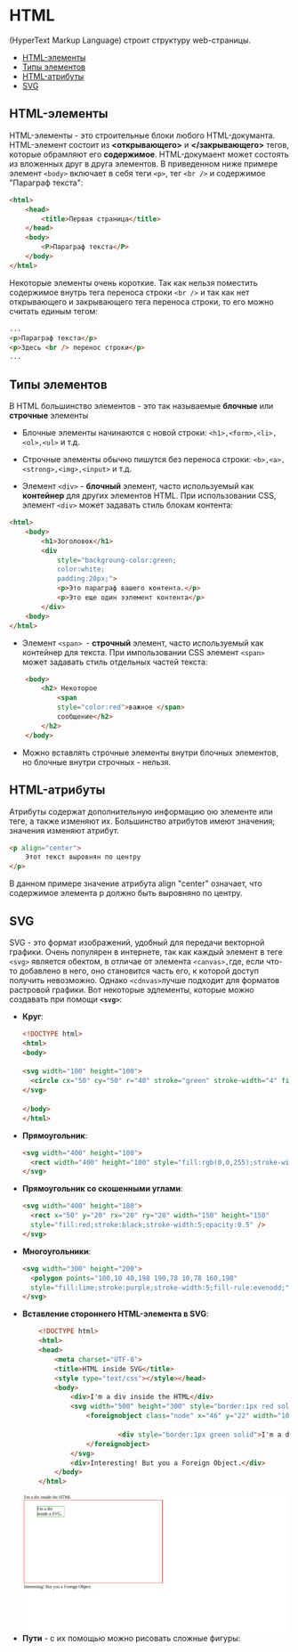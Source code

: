 # HTML
(HyperText Markup Language)
строит структуру web-страницы.
+ [HTML-элементы](#elements)
+ [Типы элементов](#type_of_elements)
+ [HTML-атрибуты](#attrs)
+ [SVG](#svg)
 

## <a name="elements"></a>HTML-элементы
HTML-элементы - это строительные блоки любого HTML-докуманта.
HTML-элемент состоит из **<открывающего>** и **</закрывающего>** тегов, которые
обрамляют его **содержимое**.
HTML-докумаент может состоять из вложенных друг в друга элементов. В приведенном ниже примере 
элемент `<body>` включает в себя теги `<p>`, тег `<br />` и содержимое "Параграф текста":
```html
<html>
    <head>
        <title>Первая страница</title>
    </head>
    <body>
        <P>Параграф текста</P>
    </body>
</html>
```
Некоторые элементы очень короткие. Так как нельзя поместить содержимое внутрь тега
переноса строки `<br />` и так как нет открывающего и закрывающего тега переноса строки,
то его можно считать единым тегом:
```html
...
<p>Параграф текста</p>
<p>Здесь <br /> перенос строки</p>
...
```

## <a name="type_of_elements"></a>Типы элементов
В HTML большинство элементов - это так называемые **блочные** или **строчные** элементы
+ Блочные элементы начинаются с новой строки: `<h1>,<form>,<li>,<ol>,<ul>` и т.д.
+ Строчные элементы обычно пишутся без переноса строки: `<b>,<a>,<strong>,<img>,<input>` и т.д.

+ Элемент `<div>` - **блочный** элемент, часто используемый как **контейнер** для других элементов HTML.
При использовании CSS, элемент `<div>` может задавать стиль блокам контента:
```html
<html>
    <body>
        <h1>Зоголовок</h1>
        <div 
            style="backgroung-color:green;
            color:white;
            padding:20px;">
            <p>Это параграф вашего контента.</p>
            <p>Это еще один ээлемент контента</p>
        </div>
    <body>
</html>
```
+ Элемент `<span> `- **строчный** элемент, часто используемый как контейнер для текста.
При импользовании CSS элемент `<span>` может задавать стиль отдельных частей текста:
```html
    <body>
        <h2> Некоторое
            <span
            style="color:red">важное </span>
            сообщение</h2>
        </h2>
    </body>
```
+ Можно вставлять строчные элементы внутри блочных элементов, но блочные внутри строчных - нельзя.


## <a name="attrs"></a> HTML-атрибуты
Атрибуты содержат дополнительную информацию ою элементе или теге, а также изменяют их.
Большинство атрибутов имеют значения; значения изменяют атрибут.
```html
<p align="center">
    Этот текст выровнян по центру
</p>
```
В данном примере значение атрибута align "center" означает, 
что содержимое элемента p должно быть выровняно по центру.

## <a name="svg"></a> SVG
SVG - это формат изображений, удобный для передачи векторной графики. Очень популярен в интернете, так как каждый элемент в теге `<svg>` является обектом, в отличае от элемента `<canvas>,`где, если что-то добавлено в него, оно становится часть его, к которой доступ получить невозможно. Однако `<cdnvas>`лучше подходит для форматов растровой графики. Вот некоторые эдлементы, которые можно создавать при помощи **`<svg>`**:
+ **Круг**:
    ```html
    <!DOCTYPE html>
    <html>
    <body>

    <svg width="100" height="100">
      <circle cx="50" cy="50" r="40" stroke="green" stroke-width="4" fill="yellow" />
    </svg>

    </body>
    </html>
    ```
+ **Прямоугольник**:
    ```html
    <svg width="400" height="100">
      <rect width="400" height="100" style="fill:rgb(0,0,255);stroke-width:10;stroke:rgb(0,0,0)" />
    </svg>
    ```
+ **Прямоугольник со скошенными углами**:
    ```html
    <svg width="400" height="180">
      <rect x="50" y="20" rx="20" ry="20" width="150" height="150"
      style="fill:red;stroke:black;stroke-width:5;opacity:0.5" />
    </svg>
    ```
+ **Многоугольники**:
    ```html
    <svg width="300" height="200">
      <polygon points="100,10 40,198 190,78 10,78 160,198"
      style="fill:lime;stroke:purple;stroke-width:5;fill-rule:evenodd;" />
    </svg>
    ``` 
+ **Вставление стороннего HTML-элемента в SVG**:
    ```html
        <!DOCTYPE html>
        <html>
        <head>
            <meta charset="UTF-8">
            <title>HTML inside SVG</title>
            <style type="text/css"></style></head>
            <body>
                <div>I'm a div inside the HTML</div>
                <svg width="500" height="300" style="border:1px red solid">
                    <foreignobject class="node" x="46" y="22" width="100" height="100">

                            <div style="border:1px green solid">I'm a div inside a SVG.</div>                  
                    </foreignobject>
                </svg>
                <div>Interesting! But you a Foreign Object.</div>
            </body>
        </html>
    ```
    ![](./PICTURES/htmlinsvg.png)
+ **Пути** - с их помощью можно рисовать сложные фигуры:
